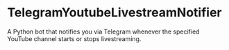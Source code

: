 # TelegramYoutubeLivestreamNotifier
A Python bot that notifies you via Telegram whenever the specified YouTube channel starts or stops livestreaming.
